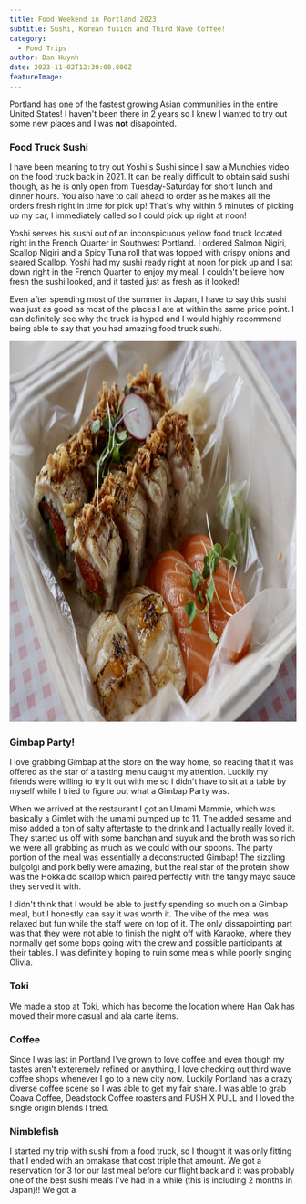 ```yaml
---
title: Food Weekend in Portland 2023
subtitle: Sushi, Korean fusion and Third Wave Coffee!
category:
  - Food Trips
author: Dan Huynh
date: 2023-11-02T12:30:00.800Z
featureImage:
---
```


Portland has one of the fastest growing Asian communities in the entire United States! I haven't been there in 2 years so I knew I wanted to try out some new places and I was **not** disapointed. 

### Food Truck Sushi
I have been meaning to try out Yoshi's Sushi since I saw a Munchies video on the food truck back in 2021. It can be really difficult to obtain said sushi though, as he is only open from Tuesday-Saturday for short lunch and dinner hours. You also have to call ahead to order as he makes all the orders fresh right in time for pick up! That's why within 5 minutes of picking up my car, I immediately called so I could pick up right at noon!

Yoshi serves his sushi out of an inconspicuous yellow food truck located right in the French Quarter in Southwest Portland. I ordered Salmon Nigiri, Scallop Nigiri and a Spicy Tuna roll that was topped with crispy onions and seared Scallop. Yoshi had my sushi ready right at noon for pick up and I sat down right in the French Quarter to enjoy my meal. I couldn't believe how fresh the sushi looked, and it tasted just as fresh as it looked!

Even after spending most of the summer in Japan, I have to say this sushi was just as good as most of the places I ate at within the same price point. I can definitely see why the truck is hyped and I would highly recommend being able to say that you had amazing food truck sushi.

<img src="../../assets/uploads/yoshi-sushi.jpeg" width="1000" height="667"/>

### Gimbap Party!
I love grabbing Gimbap at the store on the way home, so reading that it was offered as the star of a tasting menu caught my attention. Luckily my friends were willing to try it out with me so I didn't have to sit at a table by myself while I tried to figure out what a Gimbap Party was. 

When we arrived at the restaurant I got an Umami Mammie, which was basically a Gimlet with the umami pumped up to 11. The added sesame and miso added a ton of salty aftertaste to the drink and I actually really loved it. They started us off with some banchan and suyuk and the broth was so rich we were all grabbing as much as we could with our spoons. The party portion of the meal was essentially a deconstructed Gimbap! The sizzling bulgolgi and pork belly were amazing, but the real star of the protein show was the Hokkaido scallop which paired perfectly with the tangy mayo sauce they served it with. 

I didn't think that I would be able to justify spending so much on a Gimbap meal, but I honestly can say it was worth it. The vibe of the meal was relaxed but fun while the staff were on top of it. The only dissapointing part was that they were not able to finish the night off with Karaoke, where they normally get some bops going with the crew and possible participants at their tables. I was definitely hoping to ruin some meals while poorly singing Olivia. 

### Toki
We made a stop at Toki, which has become the location where Han Oak has moved their more casual and ala carte items. 

### Coffee
Since I was last in Portland I've grown to love coffee and even though my tastes aren't exteremely refined or anything, I love checking out third wave coffee shops whenever I go to a new city now. Luckily Portland has a crazy diverse coffee scene so I was able to get my fair share. I was able to grab Coava Coffee, Deadstock Coffee roasters and PUSH X PULL and I loved the single origin blends I tried. 

### Nimblefish
I started my trip with sushi from a food truck, so I thought it was only fitting that I ended with an omakase that cost triple that amount. We got a reservation for 3 for our last meal before our flight back and it was probably one of the best sushi meals I've had in a while (this is including 2 months in Japan)!! We got a 